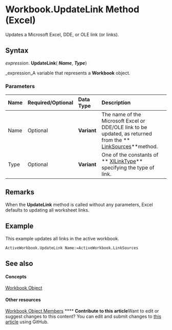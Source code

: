 
# Workbook.UpdateLink Method (Excel)

Updates a Microsoft Excel, DDE, or OLE link (or links).


## Syntax

 _expression_. **UpdateLink**( **_Name_**,  **_Type_**)

 _expression_A variable that represents a  **Workbook** object.


### Parameters



|**Name**|**Required/Optional**|**Data Type**|**Description**|
|:-----|:-----|:-----|:-----|
|Name|Optional| **Variant**|The name of the Microsoft Excel or DDE/OLE link to be updated, as returned from the  ** [LinkSources](6466bea0-5af8-7af0-e9d7-7595133073ae.md)**method.|
|Type|Optional| **Variant**|One of the constants of  ** [XlLinkType](fdaf87cc-353b-652b-1531-9a9b731b19b6.md)** specifying the type of link.|

## Remarks

When the  **UpdateLink** method is called without any parameters, Excel defaults to updating all worksheet links.


## Example

This example updates all links in the active workbook.


```
ActiveWorkbook.UpdateLink Name:=ActiveWorkbook.LinkSources
```


## See also


#### Concepts


 [Workbook Object](8c00aa60-c974-eed3-0812-3c9625eb0d4c.md)
#### Other resources


 [Workbook Object Members](dce102a3-25de-3ff4-2ce5-bc56e08baca7.md)
****   **Contribute to this article**Want to edit or suggest changes to this content? You can edit and submit changes to  [this article](https://github.com/jhershey00/VBA_Excel_Test/OpenXMLCon/articles/2aef72cc-a820-3e91-1f46-50c739faf2bb.md) using GitHub.

